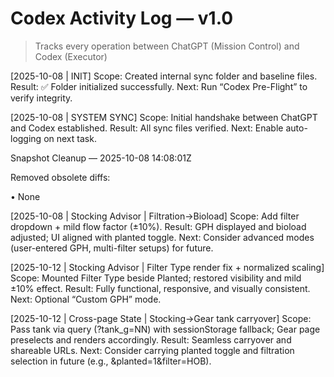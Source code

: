 # Codex Activity Log — v1.0
> Tracks every operation between ChatGPT (Mission Control) and Codex (Executor)

[2025-10-08 | INIT]
Scope: Created internal sync folder and baseline files.
Result: ✅ Folder initialized successfully.
Next: Run “Codex Pre-Flight” to verify integrity.

[2025-10-08 | SYSTEM SYNC]
Scope: Initial handshake between ChatGPT and Codex established.
Result: All sync files verified.
Next: Enable auto-logging on next task.

Snapshot Cleanup — 2025-10-08 14:08:01Z

Removed obsolete diffs:

• None

[2025-10-08 | Stocking Advisor | Filtration→Bioload]
Scope: Add filter dropdown + mild flow factor (±10%).
Result: GPH displayed and bioload adjusted; UI aligned with planted toggle.
Next: Consider advanced modes (user-entered GPH, multi-filter setups) for future.

[2025-10-12 | Stocking Advisor | Filter Type render fix + normalized scaling]
Scope: Mounted Filter Type beside Planted; restored visibility and mild ±10% effect.
Result: Fully functional, responsive, and visually consistent.
Next: Optional “Custom GPH” mode.

[2025-10-12 | Cross-page State | Stocking→Gear tank carryover]
Scope: Pass tank via query (?tank_g=NN) with sessionStorage fallback; Gear page preselects and renders accordingly.
Result: Seamless carryover and shareable URLs.
Next: Consider carrying planted toggle and filtration selection in future (e.g., &planted=1&filter=HOB).
